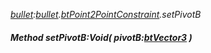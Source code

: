 _[bullet](../../modules/bullet/bullet-module.md):[bullet](../../modules/bullet/bullet-module.md).[btPoint2PointConstraint](../../modules/bullet/bullet-btpoint2pointconstraint.md).setPivotB_
##### Method setPivotB:Void( pivotB:[btVector3](../../modules/bullet/bullet-btvector3.md) )
